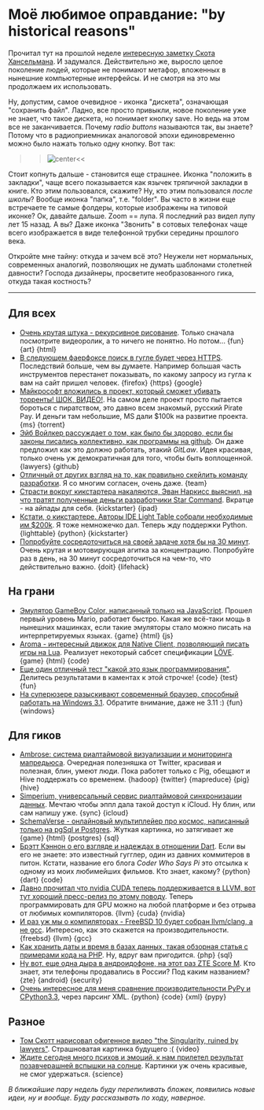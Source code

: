 # Моё любимое оправдание: "by historical reasons"

Прочитал тут на прошлой неделе
[интересную заметку Скота Хансельмана](http://www.hanselman.com/blog/TheFloppyDiskMeansSaveAnd14OtherOldPeopleIconsThatDontMakeSenseAnymore.aspx). И задумался. Действительно же, выросло целое поколение людей, которые не понимают метафор, вложенных в нынешние компьютерные интерфейсы. И не смотря на это мы продолжаем их использовать.

Ну, допустим, самое очевидное - иконка "дискета", означающая "сохранить файл". Ладно, все просто привыкли, новое поколение уже не знает, что такое дискета, но понимает кнопку save. Но ведь на этом все не заканчивается. Почему *radio buttons* называются так, вы знаете? Потому что в радиоприемниках аналоговой эпохи единовременно можно было нажать только одну кнопку. Вот так:

>>![center](http://addmeto.cc/images/posts/floppy-shmoppy.jpg)<<

Стоит копнуть дальше - становится еще страшнее. Иконка "положить в закладки", чаще всего показывается как язычек тряпичной закладки в книге. Кто этим пользовался, скажите? Ну, кто этим пользовался _после школы_? Вообще иконка "папка", т.е. "folder". Вы часто в жизни еще встречаете те самые фолдеры, которые изображены на типовой иконке? Ок, давайте дальше. Zoom == лупа. Я последний раз видел лупу лет 15 назад. А вы? Даже иконка "Звонить" в сотовых телефонах чаще всего изображается в виде телефонной трубки середины прошлого века.

Откройте мне тайну: откуда и зачем всё это? Неужели нет нормальных, современных аналогий, позволяющих не думать шаблонами столетней давности? Господа дизайнеры, просветите необразованного гика, откуда такая костность?

-----

## Для всех
* [Очень крутая штука - рекурсивное рисование](http://recursivedrawing.com/). Только сначала посмотрите видеоролик, а то ничего не понятно. Но потом... {fun} {art} {html}
* [В следующем фаерфоксе поиск в гугле будет через HTTPS](https://blog.mozilla.org/privacy/2012/05/07/rolling-out-https-google-search/). Последствий больше, чем вы думаете. Например большая часть инструментов перестанет показывать, по какому запросу из гугла к вам на сайт пришел человек. {firefox} {https} {google}
* [Майкрософт вложились в проект, который сможет убивать торренты! ШОК, ВИДЕО!](http://torrentfreak.com/microsoft-funded-startup-aims-to-kill-bittorrent-traffic-120513/). На самом деле проект просто пытается бороться с пиратством, это давно всем знакомый, русский Pirate Pay. И деньги там небольшие, MS дали $100k на развитие проекта. {ms} {torrent}
* [Эйб Войлкер рассуждает о том, как было бы здорово, если бы законы писались коллективно, как программы на github](http://blog.abevoelker.com/gitlaw-github-for-laws-and-legal-documents-a-tourniquet-for-american-liberty/). Он даже предложил как это должно работать, этакий *GitLaw*. Идея красивая, только очень уж демократичная для того, чтобы быть воплощенной. {lawyers} {github}
* [Отличный от других взгляд на то, как правильно скейлить команду разработки](http://adam.heroku.com/past/2011/4/28/scaling_a_development_team/). Я со многим согласен, очень даже. {team}
* [Страсти вокруг кикстартера накаляются, Эван Наркисс выяснил, на что тратят полученные деньги разработчики Star Command](http://kotaku.com/5902280/what-the-hell-these-game-developers-did-with-your-kickstarter-money). Вкратце - на айпады для себя. {kickstarter} {ipad}
* [Кстати, о кикстартере. Авторы IDE Light Table собрали необходимые им $200k](http://www.kickstarter.com/projects/ibdknox/light-table/backers). Я тоже немножечко дал. Теперь жду поддержки Python. {lighttable} {python} {kickstarter}
* [Попробуйте сосредоточиться на своей задаче хотя бы на 30 минут](http://mindfolder.com/blog/30-minutes-day/). Очень крутая и мотовирующая агитка за концентрацию. Попробуйте раз в день, на 30 минут сосредоточиться на чем-то, что действительно важно. {doit} {lifehack}

## На грани
* [Эмулятор GameBoy Color, написанный только на JavaScript](http://gamecenter.grantgalitz.org/index). Прошел первый уровень Mario, работает быстро. Какая же всё-таки мощь в нынешних машинках, если такие эмуляторы стало можно писать на интерпретируемых языках. {game} {html} {js}
* [Aroma - интересный движок для Native Client, позволяющий писать игры на Lua](http://leafo.net/aroma/). Реализует некоторый сабсет спецификации [LÖVE](https://love2d.org/). {game} {html} {code}
* [Еще один отличный тест "какой это язык программирования"](http://wtpl.heroku.com/). Делитесь результатами в каментах к этой строчке! {code} {test} {fun}
* [На суперюзере разыскивают современный браузер, способный работать на Windows 3.1](http://superuser.com/questions/423061/is-there-a-modern-browser-that-runs-on-windows-3-1). Обратите внимание, даже не 3.11 :) {fun} {windows}

## Для гиков
* [Ambrose: система риалтаймовой визуализации и мониторинга мапредьюса](https://github.com/twitter/ambrose). Очередная полезняшка от Twitter, красивая и полезная, блин, умеют люди. Пока работет только с Pig, обещают и Hive поддержать со временем. {hadoop} {twitter} {mapreduce} {pig} {hive}
* [Simperium, универсальный сервис риалтаймовой синхронизации данных](https://simperium.com/). Мечтаю чтобы эппл дала такой доступ к iCloud. Ну блин, или сам напишу уже. {sync} {icloud}
* [SchemaVerse - онлайновый мультиплейер про космос, написанный только на pgSql и Postgres](https://schemaverse.com/). Жуткая картинка, но затягивает же {game} {html} {postgres} {sql}
* [Брэтт Кэннон о его взгляде и надеждах в отношении Dart](http://sayspy.blogspot.com/2012/05/my-very-shallow-thoughts-on-dart.html). Если вы его не знаете: это известный гугглер, один из давних коммитеров в питон. Кстати, название его блога *Coder Who Says Pi* это отсылка к одному из моих любимейших фильмов. Кто знает, какому? {python} {dart} {code}
* [Давно прочитал что nvidia CUDA теперь поддерживается в LLVM, вот тут хороший пресс-релиз по этому поводу](http://www.hpcwire.com/hpcwire/2012-05-09/open_source_compiler_adds_support_for_nvidia_gpus.html). Теперь программировать для GPU можно на любой платформе и без отрыва от любимых компиляторов. {llvm} {cuda} {nvidia}
* [И раз уж мы о компиляторах - FreeBSD 10 будет собран llvm/clang, а не gcc](http://www.phoronix.com/scan.php?page=news_item&px=MTEwMjI). Интересно, как это скажется на производительности. {freebsd} {llvm} {gcc}
* [Как хранить даты и время в базах данных, такая обзорная статья с примерами кода на PHP](http://derickrethans.nl/storing-date-time-in-database.html). Ну, вдруг вам пригодится. {php} {sql}
* [Ну вот, еще одна дыра в андроидофоне, на этот раз ZTE Score M](http://pastebin.com/wamYsqTV). Кто знает, эти телефоны продавались в России? Под каким названием? {zte} {android} {security}
* [Очень интересное для меня сравнение производительности PyPy и CPython3.3](http://blog.behnel.de/index.php?p=210), через парсинг XML. {python} {code} {xml} {pypy}

## Разное
* [Том Скотт нарисовал офигенное видео "the Singularity, ruined by lawyers"](http://www.tomscott.com/life/). Страшноватая картинка будущего :( {video}
* [Ждите сегодня много психов и эмоций, к нам прилетел результат позавчерашней вспышки на солнце](http://earthsky.org/space/huge-sunspot-ar1476-turned-our-way-might-produce-x-flare). Картинки уж очень красивые, не смог удержаться. {science}

*В ближайшие пару недель буду перепиливать бложек, появились новые идеи, ну и вообще. Буду рассказывать по ходу, наверное.*
